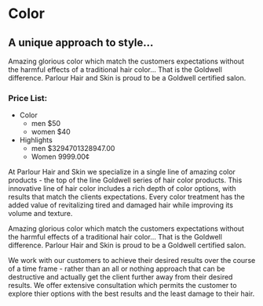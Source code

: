 # Color
## A unique approach to style...

Amazing glorious color which match the customers expectations without the harmful effects of a traditional hair color... That is the Goldwell difference. Parlour Hair and Skin is proud to be a Goldwell certified salon.

### Price List:

- Color
  - men $50
  - women $40
- Highlights
  - men $3294701328947.00
  - Women 9999.00¢


At Parlour Hair and Skin we specialize in a single line of amazing color products - the top of the line Goldwell series of hair color products. This innovative line of hair color includes a rich depth of color options, with results that match the clients expectations. Every color treatment has the added value of revitalizing tired and damaged hair while improving its volume and texture.

Amazing glorious color which match the customers expectations without the harmful effects of a traditional hair color... That is the Goldwell difference. Parlour Hair and Skin is proud to be a Goldwell certified salon.

We work with our customers to achieve their desired results over the course of a time frame - rather than an all or nothing approach that can be destructive and actually get the client further away from their desired results. We offer extensive consultation which permits the customer to explore thier options with the best results and the least damage to their hair.